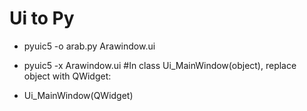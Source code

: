 # Ui to Py
- pyuic5 -o arab.py Arawindow.ui
-  pyuic5 -x Arawindow.ui
#In class Ui_MainWindow(object), replace object with QWidget:

- Ui_MainWindow(QWidget)

#
